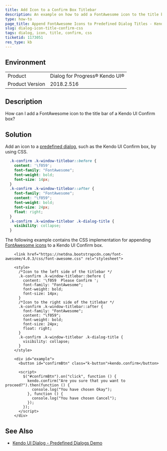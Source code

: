 ```yaml
---
title: Add Icon to a Confirm Box Titlebar
description: An example on how to add a FontAwesome icon to the title bar in a Kendo UI Confirm box.
type: how-to
page_title: Append FontAwesome Icons to Predefined Dialog Titles - Kendo UI Dialog for jQuery
slug: dialog-icon-title-confirm-css
tags: dialog, icon, title, confirm, css
ticketid: 1173051
res_type: kb
---
```


## Environment

<table>
 <tr>
  <td>Product</td>
  <td>Dialog for Progress® Kendo UI®</td>
 </tr>
 <tr>
  <td>Product Version</td>
  <td>2018.2.516</td>
 </tr>
</table>

## Description

How can I add a FontAwesome icon to the title bar of a Kendo UI Confirm box?    

## Solution

Add an icon to a [predefined dialog](/controls/layout/dialog/overview#predefined-dialogs), such as the Kendo UI Confirm box, by using CSS.

```css
  .k-confirm .k-window-titlebar::before {
    content: '\f059';
    font-family: "FontAwesome";
    font-weight: bold;
    font-size: 14px;
  }
  .k-confirm .k-window-titlebar::after {
    font-family: "FontAwesome";
    content: "\f059";
    font-weight: bold;
    font-size: 24px;
    float: right;
  }
  .k-confirm .k-window-titlebar .k-dialog-title {
    visibility: collapse;
  }
```

The following example contains the CSS implementation for appending [FontAwesome icons](https://fontawesome.com/) to a Kendo UI Confirm box.

```dojo
    <link href="https://netdna.bootstrapcdn.com/font-awesome/4.0.3/css/font-awesome.css" rel="stylesheet">

    <style>
      /*Icon to the left side of the titlebar */
      .k-confirm .k-window-titlebar::before {
        content: '\f059  Please Confirm ';
        font-family: "FontAwesome";
        font-weight: bold;
        font-size: 14px;
      }
      /*Icon to the right side of the titlebar */
      .k-confirm .k-window-titlebar::after {
        font-family: "FontAwesome";
        content: "\f059";
        font-weight: bold;
        font-size: 24px;
        float: right;
      }
      .k-confirm .k-window-titlebar .k-dialog-title {
        visibility: collapse;
      }
    </style>

    <div id="example">
      <button id="confirmBtn" class="k-button">kendo.confirm</button>

      <script>
        $("#confirmBtn").on("click", function () {
          kendo.confirm("Are you sure that you want to proceed?").then(function () {
            console.log("You have chosen Okay");
          }, function () {
            console.log("You have chosen Cancel");
          });
        });
      </script>
    </div>
```

## See Also

* [Kendo UI Dialog - Predefined Dialogs Demo](https://demos.telerik.com/kendo-ui/dialog/predefined-dialogs)

